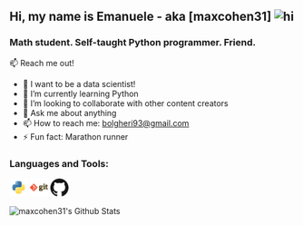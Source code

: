 ## Hi, my name is Emanuele - aka [maxcohen31] <img src="https://user-images.githubusercontent.com/1303154/88677602-1635ba80-d120-11ea-84d8-d263ba5fc3c0.gif" width="26px" alt="hi">

### Math student. Self-taught Python programmer. Friend. 

:mailbox: Reach me out!

- 🔭 I want to be a data scientist!
- 🌱 I’m currently learning Python
- 👯 I’m looking to collaborate with other content creators
- 💬 Ask me about anything
- 📫 How to reach me: bolgheri93@gmail.com
- ⚡ Fun fact: Marathon runner

### Languages and Tools:
<img height="32" width="32" src="https://raw.githubusercontent.com/github/explore/80688e429a7d4ef2fca1e82350fe8e3517d3494d/topics/python/python.png" />  <img height="32" width="32" src="https://raw.githubusercontent.com/github/explore/80688e429a7d4ef2fca1e82350fe8e3517d3494d/topics/git/git.png" /> <img height="32" width="32" src="https://raw.githubusercontent.com/github/explore/78df643247d429f6cc873026c0622819ad797942/topics/github/github.png" />




<img align='left' alt="maxcohen31's Github Stats" src='https://github-readme-stats.vercel.app/api?username=maxcohen31&show_icons=true&theme=synthwave' />

